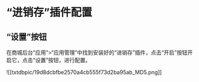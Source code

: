 # “进销存”插件配置

## “设置”按钮  

在商城后台“应用”>“应用管理”中找到安装好的“进销存”插件，点击“开启”按钮开启它，点击“设置”按钮，进行配置。

![[txtdbpic/19d8dcbfbe2570a4cb555f73d2ba95ab_MD5.png]]
